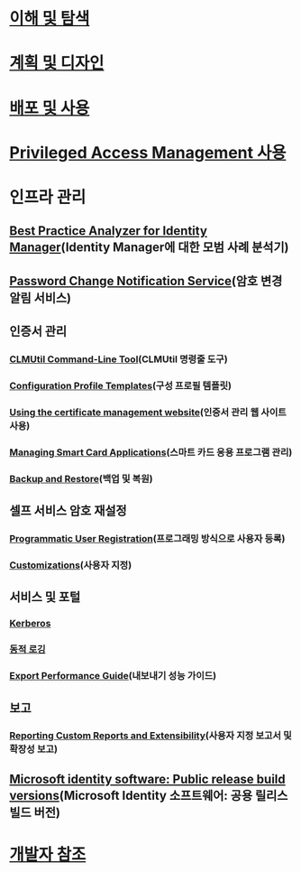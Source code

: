 
# [이해 및 탐색](/microsoft-identity-manager/understand-explore/microsoft-identity-manager-2016)

# [계획 및 디자인](/microsoft-identity-manager/plan-design/microsoft-identity-manager-2016-supported-platforms)

# [배포 및 사용](/microsoft-identity-manager/deploy-use/microsoft-identity-manager-deploy)

# [Privileged Access Management 사용](/microsoft-identity-manager/pam/privileged-identity-management-for-active-directory-domain-services)

# 인프라 관리

## [Best Practice Analyzer for Identity Manager](https://technet.microsoft.com/library/jj203402)(Identity Manager에 대한 모범 사례 분석기)

## [Password Change Notification Service](https://technet.microsoft.com/library/e27c0bc6-c808-4fdb-9e59-58feeb419308)(암호 변경 알림 서비스)

## 인증서 관리

### [CLMUtil Command-Line Tool](https://technet.microsoft.com/library/cc720647)(CLMUtil 명령줄 도구)

### [Configuration Profile Templates](https://technet.microsoft.com/library/cc708656)(구성 프로필 템플릿)

### [Using the certificate management website](https://technet.microsoft.com/library/cc720560)(인증서 관리 웹 사이트 사용)

### [Managing Smart Card Applications](https://technet.microsoft.com/library/cc708681)(스마트 카드 응용 프로그램 관리)

### [Backup and Restore](https://technet.microsoft.com/library/dd883245)(백업 및 복원)

## 셀프 서비스 암호 재설정

### [Programmatic User Registration](https://technet.microsoft.com/library/jj134294)(프로그래밍 방식으로 사용자 등록)

### [Customizations](https://technet.microsoft.com/library/jj134312)(사용자 지정)

## 서비스 및 포털

### [Kerberos](https://technet.microsoft.com/library/jj134299)

### [동적 로깅](/microsoft-identity-manager/infrastructure/mim-service-dynamic-logging)

### [Export Performance Guide](https://technet.microsoft.com/library/hh322883)(내보내기 성능 가이드)

## 보고

### [Reporting Custom Reports and Extensibility](https://technet.microsoft.com/library/jj133861)(사용자 지정 보고서 및 확장성 보고)

## [Microsoft identity software: Public release build versions](https://blogs.technet.microsoft.com/iamsupport/idmbuildversions/)(Microsoft Identity 소프트웨어: 공용 릴리스 빌드 버전)

# [개발자 참조](/microsoft-identity-manager/reference/microsoft-identity-manager-2016-developer-reference)
